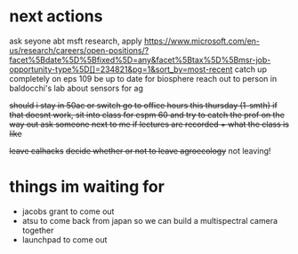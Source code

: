 # next actions
ask seyone abt msft research, apply https://www.microsoft.com/en-us/research/careers/open-positions/?facet%5Bdate%5D%5Bfixed%5D=any&facet%5Btax%5D%5Bmsr-job-opportunity-type%5D[]=234821&pg=1&sort_by=most-recent 
catch up completely on eps 109
be up to date for biosphere
reach out to person in baldocchi's lab about sensors for ag

<s>should i stay in 50ac or switch
	go to office hours this thursday (1-smth)
	if that doesnt work, sit into class for espm 60 and try to catch the prof on the way out
		ask someone next to me if lectures are recorded + what the class is like</s>

<s>leave calhacks</s>
<s>decide whether or not to leave agroecology</s> not leaving!


# things im waiting for 
- jacobs grant to come out
- atsu to come back from japan so we can build a multispectral camera together
- launchpad to come out



